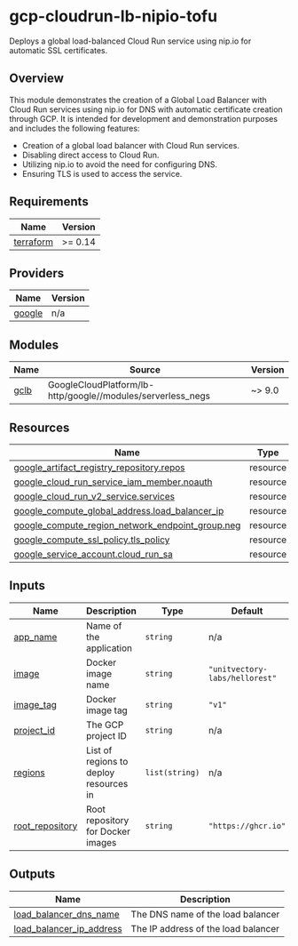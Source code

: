 # gcp-cloudrun-lb-nipio-tofu

Deploys a global load-balanced Cloud Run service using nip.io for automatic SSL certificates.

## Overview

This module demonstrates the creation of a Global Load Balancer with Cloud Run services using nip.io for DNS with automatic certificate creation through GCP. It is intended for development and demonstration purposes and includes the following features:

- Creation of a global load balancer with Cloud Run services.
- Disabling direct access to Cloud Run.
- Utilizing nip.io to avoid the need for configuring DNS.
- Ensuring TLS is used to access the service.

<!-- BEGIN_TF_DOCS -->
## Requirements

| Name | Version |
|------|---------|
| <a name="requirement_terraform"></a> [terraform](#requirement\_terraform) | >= 0.14 |

## Providers

| Name | Version |
|------|---------|
| <a name="provider_google"></a> [google](#provider\_google) | n/a |

## Modules

| Name | Source | Version |
|------|--------|---------|
| <a name="module_gclb"></a> [gclb](#module\_gclb) | GoogleCloudPlatform/lb-http/google//modules/serverless_negs | ~> 9.0 |

## Resources

| Name | Type |
|------|------|
| [google_artifact_registry_repository.repos](https://registry.terraform.io/providers/hashicorp/google/latest/docs/resources/artifact_registry_repository) | resource |
| [google_cloud_run_service_iam_member.noauth](https://registry.terraform.io/providers/hashicorp/google/latest/docs/resources/cloud_run_service_iam_member) | resource |
| [google_cloud_run_v2_service.services](https://registry.terraform.io/providers/hashicorp/google/latest/docs/resources/cloud_run_v2_service) | resource |
| [google_compute_global_address.load_balancer_ip](https://registry.terraform.io/providers/hashicorp/google/latest/docs/resources/compute_global_address) | resource |
| [google_compute_region_network_endpoint_group.neg](https://registry.terraform.io/providers/hashicorp/google/latest/docs/resources/compute_region_network_endpoint_group) | resource |
| [google_compute_ssl_policy.tls_policy](https://registry.terraform.io/providers/hashicorp/google/latest/docs/resources/compute_ssl_policy) | resource |
| [google_service_account.cloud_run_sa](https://registry.terraform.io/providers/hashicorp/google/latest/docs/resources/service_account) | resource |

## Inputs

| Name | Description | Type | Default | Required |
|------|-------------|------|---------|:--------:|
| <a name="input_app_name"></a> [app\_name](#input\_app\_name) | Name of the application | `string` | n/a | yes |
| <a name="input_image"></a> [image](#input\_image) | Docker image name | `string` | `"unitvectory-labs/hellorest"` | no |
| <a name="input_image_tag"></a> [image\_tag](#input\_image\_tag) | Docker image tag | `string` | `"v1"` | no |
| <a name="input_project_id"></a> [project\_id](#input\_project\_id) | The GCP project ID | `string` | n/a | yes |
| <a name="input_regions"></a> [regions](#input\_regions) | List of regions to deploy resources in | `list(string)` | n/a | yes |
| <a name="input_root_repository"></a> [root\_repository](#input\_root\_repository) | Root repository for Docker images | `string` | `"https://ghcr.io"` | no |

## Outputs

| Name | Description |
|------|-------------|
| <a name="output_load_balancer_dns_name"></a> [load\_balancer\_dns\_name](#output\_load\_balancer\_dns\_name) | The DNS name of the load balancer |
| <a name="output_load_balancer_ip_address"></a> [load\_balancer\_ip\_address](#output\_load\_balancer\_ip\_address) | The IP address of the load balancer |
<!-- END_TF_DOCS -->
